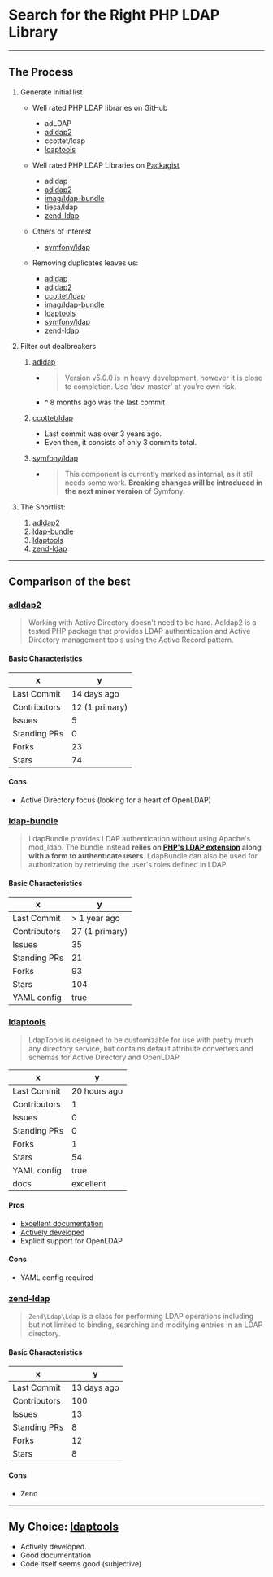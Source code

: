 # Search for the Right PHP LDAP Library

---

## The Process

1.  Generate initial list

    -   Well rated PHP LDAP libraries on GitHub

        -   adLDAP
        -   [adldap2][]
        -   ccottet/ldap
        -   [ldaptools][]

    -   Well rated PHP LDAP Libraries on [Packagist](https://packagist.org/search/?q=ldap)

        -   adldap
        -   [adldap2][]
        -   [imag/ldap-bundle][ldap-bundle]
        -   tiesa/ldap
        -   [zend-ldap][]

    -   Others of interest

        -   [symfony/ldap][]

    -   Removing duplicates leaves us:

        -   [adldap](https://github.com/adldap/adldap)
        -   [adldap2][]
        -   [ccottet/ldap](https://github.com/ccottet/ldap)
        -   [imag/ldap-bundle][ldap-bundle]
        -   [ldaptools][]
        -   [symfony/ldap][]
        -   [zend-ldap][]

1.  Filter out dealbreakers

    1.  [adldap](https://github.com/adldap/adldap)

        -   > Version v5.0.0 is in heavy development, however it is close to completion. Use 'dev-master' at you're own risk.
        -   ^ 8 months ago was the last commit

    1.  [ccottet/ldap](https://github.com/ccottet/ldap)

        -   Last commit was over 3 years ago.
        -   Even then, it consists of only 3 commits total.

    1.  [symfony/ldap][]

        -   > This component is currently marked as internal, as it still needs some work. **Breaking changes will be introduced in the next minor version** of Symfony.


1.  The Shortlist:

    1.  [adldap2][]
    1.  [ldap-bundle][]
    1.  [ldaptools][]
    1.  [zend-ldap][]

---

## Comparison of the best

### [adldap2][]

> Working with Active Directory doesn't need to be hard. Adldap2 is a tested PHP package that provides LDAP authentication and Active Directory management tools using the Active Record pattern.

#### Basic Characteristics

| x            | y              |
|--------------|----------------|
| Last Commit  | 14 days ago    |
| Contributors | 12 (1 primary) |
| Issues       | 5              |
| Standing PRs | 0              |
| Forks        | 23             |
| Stars        | 74             |

#### Cons

-   Active Directory focus (looking for a heart of OpenLDAP)

### [ldap-bundle][]

> LdapBundle provides LDAP authentication without using Apache's mod_ldap. The bundle instead **relies on [PHP's LDAP extension](http://php.net/manual/en/book.ldap.php) along with a form to authenticate users**. LdapBundle can also be used for authorization by retrieving the user's roles defined in LDAP.

#### Basic Characteristics

| x            | y              |
|--------------|----------------|
| Last Commit  | > 1 year ago   |
| Contributors | 27 (1 primary) |
| Issues       | 35             |
| Standing PRs | 21             |
| Forks        | 93             |
| Stars        | 104            |
| YAML config  | true           |

### [ldaptools][]

> LdapTools is designed to be customizable for use with pretty much any directory service, but contains default attribute converters and schemas for Active Directory and OpenLDAP.

| x            | y            |
|--------------|--------------|
| Last Commit  | 20 hours ago |
| Contributors | 1            |
| Issues       | 0            |
| Standing PRs | 0            |
| Forks        | 1            |
| Stars        | 54           |
| YAML config  | true         |
| docs         | excellent    |

#### Pros

-   [Excellent documentation](http://www.phpldaptools.com/)
-   [Actively developed](https://github.com/ldaptools/ldaptools/commits/master)
-   Explicit support for OpenLDAP

#### Cons

-   YAML config required

### [zend-ldap][]

> `Zend\Ldap\Ldap` is a class for performing LDAP operations including but not limited to binding, searching and modifying entries in an LDAP directory.

#### Basic Characteristics

| x            | y           |
|--------------|-------------|
| Last Commit  | 13 days ago |
| Contributors | 100         |
| Issues       | 13          |
| Standing PRs | 8           |
| Forks        | 12          |
| Stars        | 8           |

#### Cons

-   Zend

---

## My Choice: [ldaptools][]

-   Actively developed.
-   Good documentation
-   Code itself seems good (subjective)

[adldap2]: https://github.com/adldap2/adldap2           "AdLDAP2"
[ldap-bundle]: https://github.com/BorisMorel/LdapBundle "LDAP Bundle"
[ldaptools]: https://github.com/ldaptools/ldaptools     "LDAP Tools"
[symfony/ldap]: https://github.com/symfony/ldap         "Symphony LDAP"
[zend-ldap]: https://github.com/zendframework/zend-ldap "Zend LDAP"
